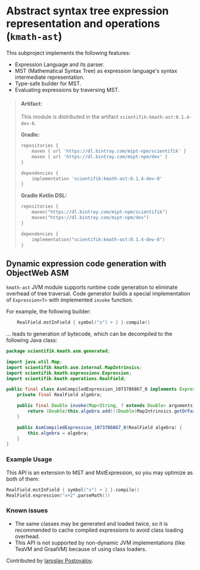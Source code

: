 # Abstract syntax tree expression representation and operations (`kmath-ast`)

This subproject implements the following features:

- Expression Language and its parser.
- MST (Mathematical Syntax Tree) as expression language's syntax intermediate representation.
- Type-safe builder for MST.
- Evaluating expressions by traversing MST.

> #### Artifact:
> This module is distributed in the artifact `scientifik:kmath-ast:0.1.4-dev-8`.
> 
> **Gradle:**
>
> ```gradle
> repositories {
>     maven { url 'https://dl.bintray.com/mipt-npm/scientifik' }
>     maven { url 'https://dl.bintray.com/mipt-npm/dev' }
> }
> 
> dependencies {
>     implementation 'scientifik:kmath-ast:0.1.4-dev-8'
> }
> ```
> **Gradle Kotlin DSL:**
>
> ```kotlin
> repositories {
>     maven("https://dl.bintray.com/mipt-npm/scientifik")
>     maven("https://dl.bintray.com/mipt-npm/dev")
> }
> 
> dependencies {
>     implementation("scientifik:kmath-ast:0.1.4-dev-8")
> }
> ```
>

## Dynamic expression code generation with ObjectWeb ASM

`kmath-ast` JVM module supports runtime code generation to eliminate overhead of tree traversal. Code generator builds 
a special implementation of `Expression<T>` with implemented `invoke` function. 

For example, the following builder: 

```kotlin
    RealField.mstInField { symbol("x") + 2 }.compile()
``` 

… leads to generation of bytecode, which can be decompiled to the following Java class: 

```java
package scientifik.kmath.asm.generated;

import java.util.Map;
import scientifik.kmath.asm.internal.MapIntrinsics;
import scientifik.kmath.expressions.Expression;
import scientifik.kmath.operations.RealField;

public final class AsmCompiledExpression_1073786867_0 implements Expression<Double> {
    private final RealField algebra;

    public final Double invoke(Map<String, ? extends Double> arguments) {
        return (Double)this.algebra.add(((Double)MapIntrinsics.getOrFail(arguments, "x")).doubleValue(), 2.0D);
    }

    public AsmCompiledExpression_1073786867_0(RealField algebra) {
        this.algebra = algebra;
    }
}

```

### Example Usage

This API is an extension to MST and MstExpression, so you may optimize as both of them: 

```kotlin
RealField.mstInField { symbol("x") + 2 }.compile()
RealField.expression("x+2".parseMath())
```

### Known issues

- The same classes may be generated and loaded twice, so it is recommended to cache compiled expressions to avoid
class loading overhead. 
- This API is not supported by non-dynamic JVM implementations (like TeaVM and GraalVM) because of using class loaders.

Contributed by [Iaroslav Postovalov](https://github.com/CommanderTvis).
